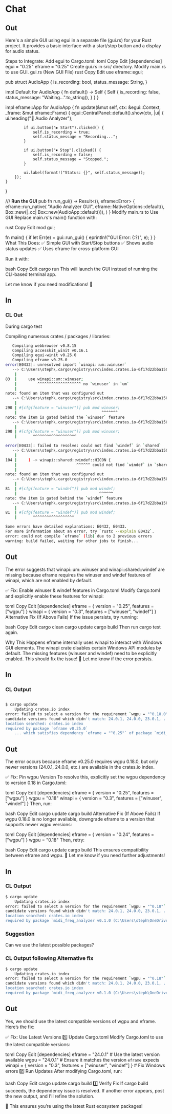 # Chat

## Out

Here's a simple GUI using egui in a separate file (gui.rs) for your Rust project. It provides a basic interface with a start/stop button and a display for audio status.

Steps to Integrate:
Add egui to Cargo.toml:
toml
Copy
Edit
[dependencies]
egui = "0.25"
eframe = "0.25"
Create gui.rs in src/ directory.
Modify main.rs to use GUI.
gui.rs (New GUI File)
rust
Copy
Edit
use eframe::egui;

pub struct AudioApp {
    is_recording: bool,
    status_message: String,
}

impl Default for AudioApp {
    fn default() -> Self {
        Self {
            is_recording: false,
            status_message: "Waiting...".to_string(),
        }
    }
}

impl eframe::App for AudioApp {
    fn update(&mut self, ctx: &egui::Context, _frame: &mut eframe::Frame) {
        egui::CentralPanel::default().show(ctx, |ui| {
            ui.heading("🎵 Audio Analyzer");

            if ui.button("▶ Start").clicked() {
                self.is_recording = true;
                self.status_message = "Recording...";
            }

            if ui.button("⏹ Stop").clicked() {
                self.is_recording = false;
                self.status_message = "Stopped.";
            }

            ui.label(format!("Status: {}", self.status_message));
        });
    }
}

/// **Run the GUI**
pub fn run_gui() -> Result<(), eframe::Error> {
    eframe::run_native(
        "Audio Analyzer GUI",
        eframe::NativeOptions::default(),
        Box::new(|_cc| Box::new(AudioApp::default())),
    )
}
Modify main.rs to Use GUI
Replace main.rs's main() function with:

rust
Copy
Edit
mod gui;

fn main() {
    if let Err(e) = gui::run_gui() {
        eprintln!("GUI Error: {:?}", e);
    }
}
What This Does:
✅ Simple GUI with Start/Stop buttons
✅ Shows audio status updates
✅ Uses eframe for cross-platform GUI

Run it with:

bash
Copy
Edit
cargo run
This will launch the GUI instead of running the CLI-based terminal app.

Let me know if you need modifications! 🚀

## In

### CL Out

During cargo test

Compiling numerous crates / packages / libraries:

```bash
   Compiling webbrowser v0.8.15
   Compiling accesskit_winit v0.16.1
   Compiling egui-winit v0.25.0
   Compiling eframe v0.25.0
error[E0432]: unresolved import `winapi::um::winuser`
   --> C:\Users\steph\.cargo\registry\src\index.crates.io-6f17d22bba15001f\eframe-0.25.0\src\native\app_icon.rs:83:9
    |
83  |     use winapi::um::winuser;
    |         ^^^^^^^^^^^^^^^^^^^ no `winuser` in `um`
    |
note: found an item that was configured out
   --> C:\Users\steph\.cargo\registry\src\index.crates.io-6f17d22bba15001f\winapi-0.3.9\src\um\mod.rs:290:37
    |
290 | #[cfg(feature = "winuser")] pub mod winuser;
    |                                     ^^^^^^^
note: the item is gated behind the `winuser` feature
   --> C:\Users\steph\.cargo\registry\src\index.crates.io-6f17d22bba15001f\winapi-0.3.9\src\um\mod.rs:290:7
    |
290 | #[cfg(feature = "winuser")] pub mod winuser;
    |       ^^^^^^^^^^^^^^^^^^^

error[E0433]: failed to resolve: could not find `windef` in `shared`
   --> C:\Users\steph\.cargo\registry\src\index.crates.io-6f17d22bba15001f\eframe-0.25.0\src\native\app_icon.rs:104:26
    |
104 |     ) -> winapi::shared::windef::HICON {
    |                          ^^^^^^ could not find `windef` in `shared`
    |
note: found an item that was configured out
   --> C:\Users\steph\.cargo\registry\src\index.crates.io-6f17d22bba15001f\winapi-0.3.9\src\shared\mod.rs:81:36
    |
81  | #[cfg(feature = "windef")] pub mod windef;
    |                                    ^^^^^^
note: the item is gated behind the `windef` feature
   --> C:\Users\steph\.cargo\registry\src\index.crates.io-6f17d22bba15001f\winapi-0.3.9\src\shared\mod.rs:81:7
    |
81  | #[cfg(feature = "windef")] pub mod windef;
    |       ^^^^^^^^^^^^^^^^^^

Some errors have detailed explanations: E0432, E0433.
For more information about an error, try `rustc --explain E0432`.
error: could not compile `eframe` (lib) due to 2 previous errors
warning: build failed, waiting for other jobs to finish...
```

## Out

The error suggests that winapi::um::winuser and winapi::shared::windef are missing because eframe requires the winuser and windef features of winapi, which are not enabled by default.

✅ Fix: Enable winuser & windef features in Cargo.toml
Modify Cargo.toml and explicitly enable these features for winapi:

toml
Copy
Edit
[dependencies]
eframe = { version = "0.25", features = ["wgpu"] } 
winapi = { version = "0.3", features = ["winuser", "windef"] }
Alternative Fix (If Above Fails)
If the issue persists, try running:

bash
Copy
Edit
cargo clean
cargo update
cargo build
Then run cargo test again.

Why This Happens
eframe internally uses winapi to interact with Windows GUI elements.
The winapi crate disables certain Windows API modules by default.
The missing features (winuser and windef) need to be explicitly enabled.
This should fix the issue! 🚀 Let me know if the error persists.


## In

### CL Output

```bash

$ cargo update
    Updating crates.io index
error: failed to select a version for the requirement `wgpu = "^0.18.0"`
candidate versions found which didn't match: 24.0.1, 24.0.0, 23.0.1, ...
location searched: crates.io index
required by package `eframe v0.25.0`
    ... which satisfies dependency `eframe = "^0.25"` of package `midi_freq_analyzer v0.1.0 (C:\Users\steph\OneDrive\Documents\48-Rust\A06ChatGPT\A01-proj\A03Project01\A01-proj\A01-2025-02-03-February-Week02-Rust-Dissertation-ChatGPT\midi_freq_analyzer)`
```

## Out

The error occurs because eframe v0.25.0 requires wgpu 0.18.0, but only newer versions (24.0.1, 24.0.0, etc.) are available in the crates.io index.

✅ Fix: Pin wgpu Version
To resolve this, explicitly set the wgpu dependency to version 0.18 in Cargo.toml:

toml
Copy
Edit
[dependencies]
eframe = { version = "0.25", features = ["wgpu"] } 
wgpu = "0.18"
winapi = { version = "0.3", features = ["winuser", "windef"] }
Then, run:

bash
Copy
Edit
cargo update
cargo build
Alternative Fix (If Above Fails)
If wgpu 0.18.0 is no longer available, downgrade eframe to a version that supports newer wgpu versions:

toml
Copy
Edit
[dependencies]
eframe = { version = "0.24", features = ["wgpu"] }
wgpu = "0.18"
Then, retry:

bash
Copy
Edit
cargo update
cargo build
This ensures compatibility between eframe and wgpu. 🚀 Let me know if you need further adjustments!

## In

### CL Output

```bash
$ cargo update
    Updating crates.io index
error: failed to select a version for the requirement `wgpu = "^0.18"`
candidate versions found which didn't match: 24.0.1, 24.0.0, 23.0.1, ...
location searched: crates.io index
required by package `midi_freq_analyzer v0.1.0 (C:\Users\steph\OneDrive\Documents\48-Rust\A06ChatGPT\A01-proj\A03Project01\A01-proj\A01-2025-02-03-February-Week02-Rust-Dissertation-ChatGPT\midi_freq_analyzer)`
```

### Suggestion

Can we use the latest possible packages?

### CL Output following Alternative fix

```bash
$ cargo update
    Updating crates.io index
error: failed to select a version for the requirement `wgpu = "^0.18"`
candidate versions found which didn't match: 24.0.1, 24.0.0, 23.0.1, ...
location searched: crates.io index
required by package `midi_freq_analyzer v0.1.0 (C:\Users\steph\OneDrive\Documents\48-Rust\A06ChatGPT\A01-proj\A03Project01\A01-proj\A01-2025-02-03-February-Week02-Rust-Dissertation-ChatGPT\midi_freq_analyzer)`
```

## Out

Yes, we should use the latest compatible versions of wgpu and eframe. Here’s the fix:

✅ Fix: Use Latest Versions
1️⃣ Update Cargo.toml
Modify Cargo.toml to use the latest compatible versions:

toml
Copy
Edit
[dependencies]
eframe = "24.0.1"   # Use the latest version available
wgpu = "24.0.1"     # Ensure it matches the version `eframe` expects
winapi = { version = "0.3", features = ["winuser", "windef"] }  # Fix Windows errors
2️⃣ Run Updates
After modifying Cargo.toml, run:

bash
Copy
Edit
cargo update
cargo build
3️⃣ Verify Fix
If cargo build succeeds, the dependency issue is resolved. If another error appears, post the new output, and I'll refine the solution.

🚀 This ensures you’re using the latest Rust ecosystem packages!

